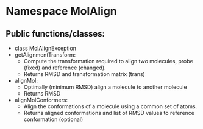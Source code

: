 # Namespace MolAlign

## Public functions/classes:

* class MolAlignException
* getAlignmentTransform: 
  * Compute the transformation required to align two molecules, probe (fixed) and reference (changed).
  * Returns RMSD and transformation matrix (trans)
* alignMol:
  * Optimally (minimum RMSD) align a molecule to another molecule
  * Returns RMSD
* alignMolConformers:
  * Align the conformations of a molecule using a common set of atoms.
  * Returns aligned conformations and list of RMSD values to reference conformation (optional)
